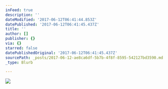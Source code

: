 ```yaml
---
inFeed: true
description: ''
dateModified: '2017-06-12T06:41:44.853Z'
datePublished: '2017-06-12T06:41:45.437Z'
title: ''
author: []
publisher: {}
via: {}
starred: false
datePublishedOriginal: '2017-06-12T06:41:45.437Z'
sourcePath: _posts/2017-06-12-ae8ca6df-5b7b-4f8f-8595-542127bd3590.md
_type: Blurb

---
```

![](https://the-grid-user-content.s3-us-west-2.amazonaws.com/dae77ff0-26b5-4a36-a619-ec50a4463d92.jpg)